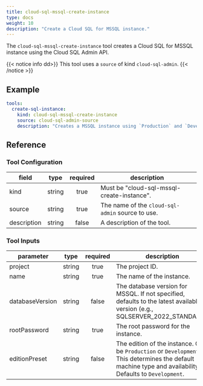 ```yaml
---
title: cloud-sql-mssql-create-instance
type: docs
weight: 10
description: "Create a Cloud SQL for MSSQL instance."
---
```


The `cloud-sql-mssql-create-instance` tool creates a Cloud SQL for MSSQL instance using the Cloud SQL Admin API.

{{< notice info dd>}}
This tool uses a `source` of kind `cloud-sql-admin`.
{{< /notice >}}

## Example

```yaml
tools:
  create-sql-instance:
    kind: cloud-sql-mssql-create-instance
    source: cloud-sql-admin-source
    description: "Creates a MSSQL instance using `Production` and `Development` presets. For the `Development` template, it chooses a 2 vCPU, 8 GiB RAM (`db-custom-2-8192`) configuration with Non-HA/zonal availability. For the `Production` template, it chooses a 4 vCPU, 26 GiB RAM (`db-custom-4-26624`) configuration with HA/regional availability. The Enterprise edition is used in both cases. The default database version is `SQLSERVER_2022_STANDARD`. The agent should ask the user if they want to use a different version."
```

## Reference

### Tool Configuration

| **field**   | **type** | **required** | **description**                                  |
| ----------- | :------: | :----------: | ------------------------------------------------ |
| kind        |  string  |     true     | Must be "cloud-sql-mssql-create-instance".       |
| source      |  string  |     true     | The name of the `cloud-sql-admin` source to use. |
| description |  string  |    false     | A description of the tool.                       |

### Tool Inputs

| **parameter**   | **type** | **required** | **description**                                                                                                                                          |
| --------------- | :------: | :----------: | -------------------------------------------------------------------------------------------------------------------------------------------------------- |
| project         |  string  |     true     | The project ID.                                                                                                                                          |
| name            |  string  |     true     | The name of the instance.                                                                                                                                |
| databaseVersion |  string  |    false     | The database version for MSSQL. If not specified, defaults to the latest available version (e.g., SQLSERVER_2022_STANDARD).                              |
| rootPassword    |  string  |     true     | The root password for the instance.                                                                                                                      |
| editionPreset   |  string  |    false     | The edition of the instance. Can be `Production` or `Development`. This determines the default machine type and availability. Defaults to `Development`. |
